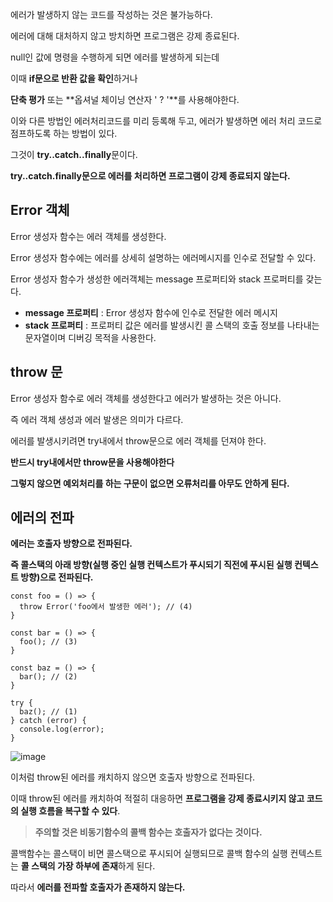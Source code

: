 에러가 발생하지 않는 코드를 작성하는 것은 불가능하다.

에러에 대해 대처하지 않고 방치하면 프로그램은 강제 종료된다.

null인 값에 명령을 수행하게 되면 에러를 발생하게 되는데

이때 **if문으로 반환 값을 확인**하거나

**단축 평가** 또는 **옵셔널 체이닝 연산자 ' ? '**를 사용해야한다.

이와 다른 방법인 에러처리코드를 미리 등록해 두고, 에러가 발생하면 에러 처리 코드로 점프하도록 하는 방법이 있다.

그것이 **try..catch..finally**문이다.

**try..catch.finally문으로 에러를 처리하면 프로그램이 강제 종료되지 않는다.**

## **Error 객체**

Error 생성자 함수는 에러 객체를 생성한다.

Error 생성자 함수에는 에러를 상세히 설명하는 에러메시지를 인수로 전달할 수 있다.

Error 생성자 함수가 생성한 에러객체는 message 프로퍼티와 stack 프로퍼티를 갖는다.

- **message 프로퍼티** : Error 생성자 함수에 인수로 전달한 에러 메시지
- **stack 프로퍼티** : 프로퍼티 값은 에러를 발생시킨 콜 스택의 호출 정보를 나타내는 문자열이며 디버깅 목적을 사용한다.

## **throw 문**

Error 생성자 함수로 에러 객체를 생성한다고 에러가 발생하는 것은 아니다.

즉 에러 객체 생성과 에러 발생은 의미가 다르다.

에러를 발생시키려면 try내에서 throw문으로 에러 객체를 던져야 한다.

**반드시 try내에서만 throw문을 사용해야한다**

**그렇지 않으면 예외처리를 하는 구문이 없으면 오류처리를 아무도 안하게 된다.**

## **에러의 전파**

**에러는 호출자 방향으로 전파된다.**

**즉 콜스택의 아래 방향(실행 중인 실행 컨텍스트가 푸시되기 직전에 푸시된 실행 컨텍스트 방향)으로 전파된다.**

```
const foo = () => {
  throw Error('foo에서 발생한 에러'); // (4)
}

const bar = () => {
  foo(); // (3)
}

const baz = () => {
  bar(); // (2)
}

try {
  baz(); // (1)
} catch (error) {
  console.log(error);
}
```

![image](https://github.com/prgrms-web-devcourse/FEDC5_JavaScript_study/assets/90139306/a762c676-05c0-4c6b-a0b7-c5ea76e2a7d3)

이처럼 throw된 에러를 캐치하지 않으면 호출자 방향으로 전파된다.

이때 throw된 에러를 캐치하여 적절히 대응하면 **프로그램을 강제 종료시키지 않고 코드의 실행 흐름을 복구할 수 있다**.

> **주의할 것은 비동기함수의 콜백 함수는 호출자가 없다는 것이다.**

콜백함수는 콜스택이 비면 콜스택으로 푸시되어 실행되므로 콜백 함수의 실행 컨텍스트는 **콜 스택의 가장 하부에 존재**하게 된다.

따라서 **에러를 전파할 호출자가 존재하지 않는다.**
